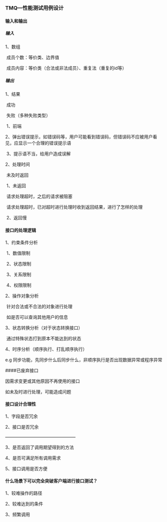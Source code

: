 ### TMQ—性能测试用例设计

#### 输入和输出

##### 输入

1、数组

​	成员个数：等价类、边界值

​	成员内容：等价类（合法或非法成员）、重复法（重复的id等）

##### 输出

1、结果

​	成功

​	失败（多种失败类型）

​		1、前端

​		2、弹出错误提示，如错误码等，用户可能看到错误码，但错误码不应被用户看见，应显示一个合理的错误提示语

​		3、提示语不当，给用户造成误解

2、处理时间

​	未及时返回

​		1、未返回

​			请求处理超时，之后的请求被阻塞

​			请求处理超时，已对超时进行处理时收到返回结果，进行了怎样的处理

​		2、返回慢



#### 接口的处理逻辑

1、约束条件分析

​	1、数值限制

​	2、状态限制

​	3、关系限制

​	4、权限限制

2、操作对象分析

​	针对合法或不合法的对象进行处理

​	如是否可以查询其他用户的信息

3、状态转换分析（对于状态转换接口）

​	通过特殊状态打到原本不能达到的状态

4、时序分析（顺序执行、打乱顺序执行）

e.g 同步功能，先同步什么后同步什么，非顺序执行是否出现数据异常或程序异常



####已废弃接口

因需求变更或其他原因不再使用的接口

如未及时进行处理，可能造成问题



#### 接口设计合理性

1、字段是否冗余

2、接口是否冗余

————————————————

3、是否返回了调用期望得到的方法

4、是否可满足所有调用需求

5、接口调用是否方便



#### 什么场景下可以完全突破客户端进行接口测试？

1、较难操作的路径

2、较难达到的条件

3、频繁调用

​	

